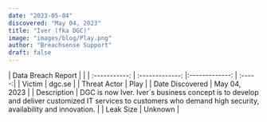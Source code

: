 ```yaml
---
date: "2023-05-04"
discovered: "May 04, 2023"
title: "Iver (fka DGC)"
image: "images/blog/Play.png"
author: "Breachsense Support"
draft: false
---
```


| Data Breach Report           |              | 
| :-----------: | :-------------:     |:-------------:    | :-----:|
| Victim      | dgc.se      | 
| Threat Actor      | Play      | 
| Date Discovered      | May 04, 2023      | 
| Description      | DGC is now Iver. Iver´s business concept is to develop and deliver customized IT services to customers who demand high security, availability and innovation.      | 
| Leak Size      | Unknown      | 

